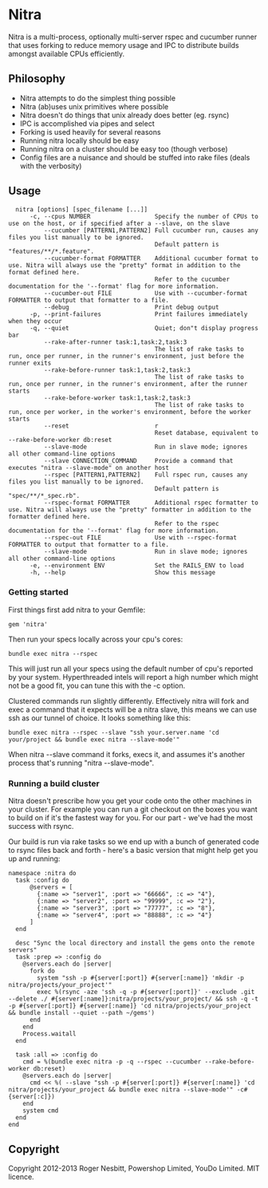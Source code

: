 # Nitra
Nitra is a multi-process, optionally multi-server rspec and cucumber runner that uses forking to reduce memory usage and IPC to distribute builds amongst available CPUs efficiently.

## Philosophy
* Nitra attempts to do the simplest thing possible
* Nitra (ab)uses unix primitives where possible
* Nitra doesn't do things that unix already does better (eg. rsync)
* IPC is accomplished via pipes and select
* Forking is used heavily for several reasons
* Running nitra locally should be easy
* Running nitra on a cluster should be easy too (though verbose)
* Config files are a nuisance and should be stuffed into rake files (deals with the verbosity)

## Usage
      nitra [options] [spec_filename [...]]
          -c, --cpus NUMBER                  Specify the number of CPUs to use on the host, or if specified after a --slave, on the slave
              --cucumber [PATTERN1,PATTERN2] Full cucumber run, causes any files you list manually to be ignored.
                                             Default pattern is "features/**/*.feature".
              --cucumber-format FORMATTER    Additional cucumber format to use. Nitra will always use the "pretty" format in addition to the format defined here.
                                             Refer to the cucumber documentation for the '--format' flag for more information.
              --cucumber-out FILE            Use with --cucumber-format FORMATTER to output that formatter to a file.
              --debug                        Print debug output
          -p, --print-failures               Print failures immediately when they occur
          -q, --quiet                        Quiet; don"t display progress bar
              --rake-after-runner task:1,task:2,task:3
                                             The list of rake tasks to run, once per runner, in the runner's environment, just before the runner exits
              --rake-before-runner task:1,task:2,task:3
                                             The list of rake tasks to run, once per runner, in the runner's environment, after the runner starts
              --rake-before-worker task:1,task:2,task:3
                                             The list of rake tasks to run, once per worker, in the worker's environment, before the worker starts
              --reset                        r
                                             Reset database, equivalent to --rake-before-worker db:reset
              --slave-mode                   Run in slave mode; ignores all other command-line options
              --slave CONNECTION_COMMAND     Provide a command that executes "nitra --slave-mode" on another host
              --rspec [PATTERN1,PATTERN2]    Full rspec run, causes any files you list manually to be ignored.
                                             Default pattern is "spec/**/*_spec.rb".
              --rspec-format FORMATTER       Additional rspec formatter to use. Nitra will always use the "pretty" formatter in addition to the formatter defined here.
                                             Refer to the rspec documentation for the '--format' flag for more information.
              --rspec-out FILE               Use with --rspec-format FORMATTER to output that formatter to a file.
              --slave-mode                   Run in slave mode; ignores all other command-line options
          -e, --environment ENV              Set the RAILS_ENV to load
          -h, --help                         Show this message

### Getting started
First things first add nitra to your Gemfile:

    gem 'nitra'

Then run your specs locally across your cpu's cores:

    bundle exec nitra --rspec

This will just run all your specs using the default number of cpu's reported by your system. Hyperthreaded intels will report a high number which might not be a good fit, you can tune this with the -c option.

Clustered commands run slightly differently. Effectively nitra will fork and exec a command that it expects will be a nitra slave, this means we can use ssh as our tunnel of choice. It looks something like this:

    bundle exec nitra --rspec --slave "ssh your.server.name 'cd your/project && bundle exec nitra --slave-mode'"

When nitra --slave command it forks, execs it, and assumes it's another process that's running "nitra --slave-mode".

### Running a build cluster
Nitra doesn't prescribe how you get your code onto the other machines in your cluster. For example you can run a git checkout on the boxes you want to build on if it's the fastest way for you. For our part - we've had the most success with rsync.

Our build is run via rake tasks so we end up with a bunch of generated code to rsync files back and forth - here's a basic version that might help get you up and running:

    namespace :nitra do
      task :config do
          @servers = [
            {:name => "server1", :port => "66666", :c => "4"},
            {:name => "server2", :port => "99999", :c => "2"},
            {:name => "server3", :port => "77777", :c => "8"},
            {:name => "server4", :port => "88888", :c => "4"}
          ]
      end

      desc "Sync the local directory and install the gems onto the remote servers"
      task :prep => :config do
        @servers.each do |server|
          fork do
            system "ssh -p #{server[:port]} #{server[:name]} 'mkdir -p nitra/projects/your_project'"
            exec %(rsync -aze 'ssh -q -p #{server[:port]}' --exclude .git --delete ./ #{server[:name]}:nitra/projects/your_project/ && ssh -q -t -p #{server[:port]} #{server[:name]} 'cd nitra/projects/your_project && bundle install --quiet --path ~/gems')
          end
        end
        Process.waitall
      end

      task :all => :config do
        cmd = %(bundle exec nitra -p -q --rspec --cucumber --rake-before-worker db:reset)
        @servers.each do |server|
          cmd << %( --slave "ssh -p #{server[:port]} #{server[:name]} 'cd nitra/projects/your_project && bundle exec nitra --slave-mode'" -c#{server[:c]})
        end
        system cmd
      end
    end

## Copyright
Copyright 2012-2013 Roger Nesbitt, Powershop Limited, YouDo Limited.  MIT licence.
